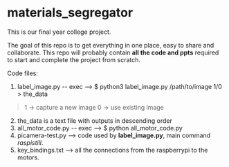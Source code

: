 # materials_segregator
This is our final year college project. 

The goal of this repo is to get everything in one place, easy to share and collaborate.
This repo will probably contain **all the code and ppts** required to start and complete the project from scratch.

Code files:
1. label_image.py -- exec --> $ python3 label_image.py /path/to/image 1/0 > the_data
> 1 -> capture a new image
> 0 -> use existing image

2. the_data is a text file with outputs in descending order
3. all_motor_code.py -- exec --> $ python all_motor_code.py 
4. picamera-test.py --> code used by **label_image.py**, main command *raspistill*.
5. key_bindings.txt --> all the connections from the raspberrypi to the motors.
